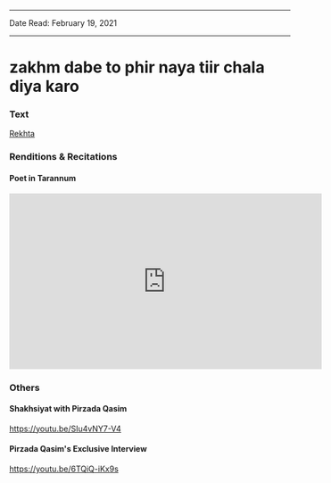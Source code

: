 ***
Date Read: February 19, 2021
***

# zakhm dabe to phir naya tiir chala diya karo

### Text
[Rekhta](https://www.rekhta.org/ghazals/zakhm-dabe-to-phir-nayaa-tiir-chalaa-diyaa-karo-pirzada-qasim-ghazals?lang=ur)

### Renditions & Recitations

#### Poet in Tarannum

<iframe width="560" height="315" src="https://m.youtube.com/embed/-AAhRn3pfqw" title="YouTube video player" frameborder="0" allow="accelerometer; autoplay; clipboard-write; encrypted-media; gyroscope; picture-in-picture" allowfullscreen></iframe>

### Others

#### Shakhsiyat with Pirzada Qasim

https://youtu.be/SIu4vNY7-V4

#### Pirzada Qasim's Exclusive Interview

https://youtu.be/6TQiQ-iKx9s

